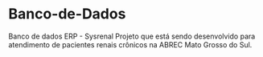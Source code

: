# Banco-de-Dados
Banco de dados ERP - Sysrenal
Projeto que está sendo desenvolvido para atendimento de pacientes renais crônicos na ABREC Mato Grosso do Sul.
